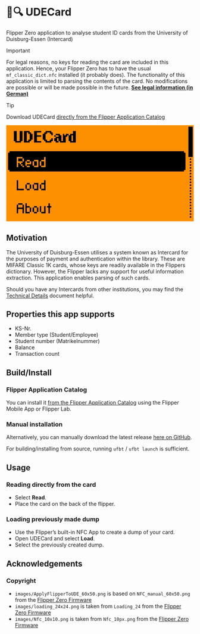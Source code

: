 # 🪪🔍 UDECard

Flipper Zero application to analyse student ID cards from the University of Duisburg-Essen (Intercard)

> [!IMPORTANT]
> For legal reasons, no keys for reading the card are included in this application.
> Hence, your Flipper Zero has to have the usual `mf_classic_dict.nfc` installed (it probably does).
> The functionality of this application is limited to parsing the contents of the card.
> No modifications are possible or will be made possible in the future.
> **[See legal information (in German)](docs/Legal.md)**

> [!TIP]
> Download UDECard [directly from the Flipper Application Catalog](https://lab.flipper.net/apps/udecard)

![Screen capture of UDECard](.readme_assets/animation.gif)

## Motivation

The University of Duisburg-Essen utilises a system known as Intercard for the purposes of payment and authentication within the library.
These are MIFARE Classic 1K cards, whose keys are readily available in the Flippers dictionary.
However, the Flipper lacks any support for useful information extraction.
This application enables parsing of such cards.

Should you have any Intercards from other institutions, you may find the [Technical Details](docs/Technical_Details.md) document helpful.

## Properties this app supports

- KS-Nr.
- Member type (Student/Employee)
- Student number (Matrikelnummer)
- Balance
- Transaction count

## Build/Install

### Flipper Application Catalog

You can install it [from the Flipper Application Catalog](https://lab.flipper.net/apps/udecard) using the Flipper Mobile App or Flipper Lab.

### Manual installation

Alternatively, you can manually download the latest release [here on GitHub](https://github.com/hahnworks/UDECard/releases).

For building/installing from source, running `ufbt` / `ufbt launch` is sufficient.

## Usage

### Reading directly from the card

- Select **Read**.
- Place the card on the back of the flipper.

### Loading previously made dump

- Use the Flipper’s built-in NFC App to create a dump of your card.
- Open UDECard and select **Load**.
- Select the previously created dump.

## Acknowledgements

### Copyright

- `images/ApplyFlipperToUDE_60x50.png` is based on `NFC_manual_60x50.png` from the [Flipper Zero Firmware](https://github.com/flipperdevices/flipperzero-firmware)
- `images/loading_24x24.png` is taken from `Loading_24` from the [Flipper Zero Firmware](https://github.com/flipperdevices/flipperzero-firmware)
- `images/Nfc_10x10.png` is taken from `Nfc_10px.png` from the [Flipper Zero Firmware](https://github.com/flipperdevices/flipperzero-firmware)
